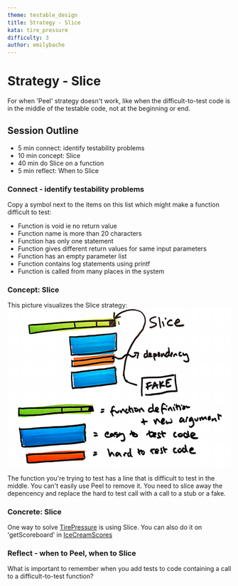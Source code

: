 ```yaml
---
theme: testable_design
title: Strategy - Slice
kata: tire_pressure
difficulty: 3
author: emilybache
---
```


# Strategy - Slice
For when 'Peel' strategy doesn't work, like when the difficult-to-test code is in the middle of the testable code, not at the beginning or end.

## Session Outline
 
* 5 min connect: identify testability problems
* 10 min concept: Slice   
* 40 min do Slice on a function
* 5 min reflect: When to Slice

### Connect - identify testability problems
Copy a symbol next to the items on this list which might make a function difficult to test:
- Function is void ie no return value
- Function name is more than 20 characters
- Function has only one statement
- Function gives different return values for same input parameters 
- Function has an empty parameter list
- Function contains log statements using printf
- Function is called from many places in the system


### Concept: Slice
This picture visualizes the Slice strategy:
![Slice](/assets/images/slice.png)

The function you're trying to test has a line that is difficult to test in the middle. You can't easily use Peel to remove it. You need to slice away the depencency and replace the hard to test call with a call to a stub or a fake.

### Concrete: Slice
One way to solve [TirePressure](https://github.com/emilybache/custom-start-points/tree/master/start-points/TirePressure) is using Slice. You can also do it on 'getScoreboard' in [IceCreamScores](https://github.com/emilybache/custom-start-points/tree/master/start-points/IceCreamScores/)

### Reflect - when to Peel, when to Slice
What is important to remember when you add tests to code containing a call to a difficult-to-test function?

